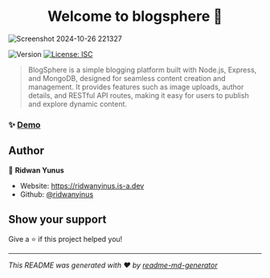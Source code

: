 <h1 align="center">Welcome to blogsphere 👋</h1>

![Screenshot 2024-10-26 221327](https://github.com/user-attachments/assets/55a94df1-b9f1-4e21-b4ad-27d22c2ae1b8)

<p>
  <img alt="Version" src="https://img.shields.io/badge/version-1.0.0-blue.svg?cacheSeconds=2592000" />
  <a href="#" target="_blank">
    <img alt="License: ISC" src="https://img.shields.io/badge/License-ISC-yellow.svg" />
  </a>
</p>

> BlogSphere is a simple blogging platform built with Node.js, Express, and MongoDB, designed for seamless content creation and management. It provides features such as image uploads, author details, and RESTful API routes, making it easy for users to publish and explore dynamic content.

### ✨ [Demo](https://blog-spherex.onrender.com/)

## Author

👤 **Ridwan Yunus**

- Website: https://ridwanyinus.is-a.dev
- Github: [@ridwanyinus](https://github.com/ridwanyinus)

## Show your support

Give a ⭐️ if this project helped you!

---

_This README was generated with ❤️ by [readme-md-generator](https://github.com/kefranabg/readme-md-generator)_
